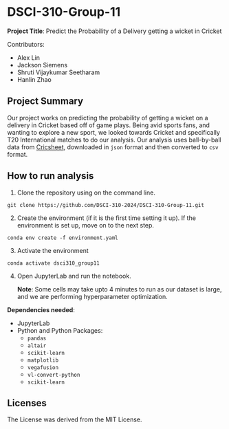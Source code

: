 # DSCI-310-Group-11
**Project Title**: Predict the Probability of a Delivery getting a wicket in Cricket

Contributors: 

- Alex Lin
- Jackson Siemens
- Shruti Vijaykumar Seetharam
- Hanlin Zhao

## Project Summary

Our project works on predicting the probability of getting a wicket on a delivery in Cricket based off of game plays. Being avid sports fans, and wanting to explore a new sport, we looked towards Cricket and specifically T20 International matches to do our analysis. Our analysis uses ball-by-ball data from [Cricsheet](https://cricsheet.org/), downloaded in `json` format and then converted to `csv` format. 

## How to run analysis

1. Clone the repository using on the command line.

`git clone https://github.com/DSCI-310-2024/DSCI-310-Group-11.git`

2. Create the environment (if it is the first time setting it up). If the environment is set up, move on to the next step.

`conda env create -f environment.yaml` 

3. Activate the environment

`conda activate dsci310_group11`

4. Open JupyterLab and run the notebook.

   **Note**: Some cells may take upto 4 minutes to run as our dataset is large, and we are performing hyperparameter optimization.

**Dependencies needed**:
- JupyterLab
- Python and Python Packages:
    - `pandas`
    - `altair`
    - `scikit-learn`
    - `matplotlib`
    - `vegafusion`
    - `vl-convert-python`
    - `scikit-learn`

## Licenses
The License was derived from the MIT License.
